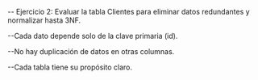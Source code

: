 -- Ejercicio 2: Evaluar la tabla Clientes para eliminar datos redundantes y normalizar hasta 3NF.

--Cada dato depende solo de la clave primaria (id).

--No hay duplicación de datos en otras columnas.

--Cada tabla tiene su propósito claro.
